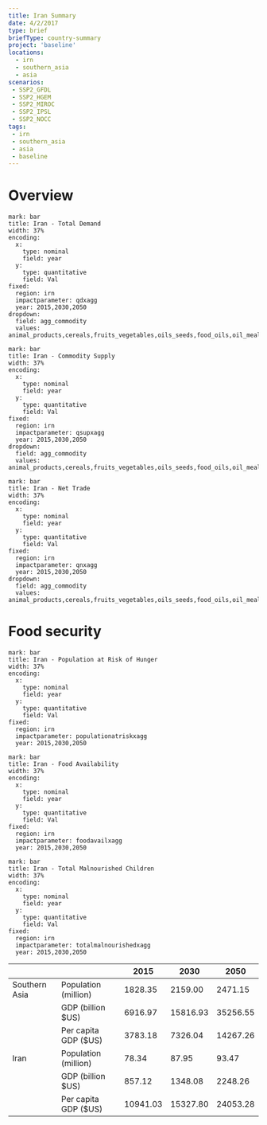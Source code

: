 ```yaml
---
title: Iran Summary
date: 4/2/2017
type: brief
briefType: country-summary
project: 'baseline'
locations:
  - irn
  - southern_asia
  - asia
scenarios:
 - SSP2_GFDL
 - SSP2_HGEM
 - SSP2_MIROC
 - SSP2_IPSL
 - SSP2_NOCC
tags:
 - irn
 - southern_asia
 - asia
 - baseline
---
```

# Overview 

```chart
mark: bar
title: Iran - Total Demand
width: 37%
encoding:
  x:
    type: nominal
    field: year
  y:
    type: quantitative
    field: Val
fixed:
  region: irn
  impactparameter: qdxagg
  year: 2015,2030,2050
dropdown:
  field: agg_commodity
  values: animal_products,cereals,fruits_vegetables,oils_seeds,food_oils,oil_meals,other,pulses,roots_tubers,sugar
```

```chart
mark: bar
title: Iran - Commodity Supply
width: 37%
encoding:
  x:
    type: nominal
    field: year
  y:
    type: quantitative
    field: Val
fixed:
  region: irn
  impactparameter: qsupxagg
  year: 2015,2030,2050
dropdown:
  field: agg_commodity
  values: animal_products,cereals,fruits_vegetables,oils_seeds,food_oils,oil_meals,other,pulses,roots_tubers,sugar
```

```chart
mark: bar
title: Iran - Net Trade
width: 37%
encoding:
  x:
    type: nominal
    field: year
  y:
    type: quantitative
    field: Val
fixed:
  region: irn
  impactparameter: qnxagg
  year: 2015,2030,2050
dropdown:
  field: agg_commodity
  values: animal_products,cereals,fruits_vegetables,oils_seeds,food_oils,oil_meals,other,pulses,roots_tubers,sugar
```

# Food security

```chart
mark: bar
title: Iran - Population at Risk of Hunger
width: 37%
encoding:
  x:
    type: nominal
    field: year
  y:
    type: quantitative
    field: Val
fixed:
  region: irn
  impactparameter: populationatriskxagg
  year: 2015,2030,2050
```

```chart
mark: bar
title: Iran - Food Availability
width: 37%
encoding:
  x:
    type: nominal
    field: year
  y:
    type: quantitative
    field: Val
fixed:
  region: irn
  impactparameter: foodavailxagg
  year: 2015,2030,2050
```

```chart
mark: bar
title: Iran - Total Malnourished Children
width: 37%
encoding:
  x:
    type: nominal
    field: year
  y:
    type: quantitative
    field: Val
fixed:
  region: irn
  impactparameter: totalmalnourishedxagg
  year: 2015,2030,2050
```

|   |   | 2015 | 2030 | 2050 |
|---|---|---|---|---|
| Southern Asia | Population (million) | 1828.35 | 2159.00 | 2471.15 |
|  | GDP (billion $US) | 6916.97 | 15816.93 | 35256.55 |
|  | Per capita GDP ($US) | 3783.18 | 7326.04 | 14267.26 |
| Iran | Population (million) | 78.34 | 87.95 | 93.47 |
|  | GDP (billion $US) | 857.12 | 1348.08 | 2248.26 |
|  | Per capita GDP ($US) | 10941.03| 15327.80| 24053.28|